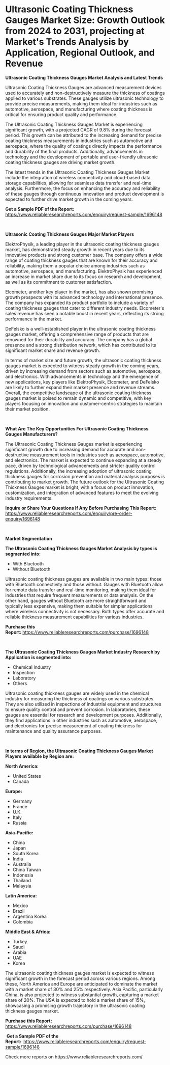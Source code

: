 <p><h1>Ultrasonic Coating Thickness Gauges Market Size: Growth Outlook from 2024 to 2031, projecting at Market's Trends Analysis by Application, Regional Outlook, and Revenue</h1></p><p><strong>Ultrasonic Coating Thickness Gauges Market Analysis and Latest Trends</strong></p>
<p><p>Ultrasonic Coating Thickness Gauges are advanced measurement devices used to accurately and non-destructively measure the thickness of coatings applied to various substrates. These gauges utilize ultrasonic technology to provide precise measurements, making them ideal for industries such as automotive, aerospace, and manufacturing where coating thickness is critical for ensuring product quality and performance.</p><p>The Ultrasonic Coating Thickness Gauges Market is experiencing significant growth, with a projected CAGR of 9.8% during the forecast period. This growth can be attributed to the increasing demand for precise coating thickness measurements in industries such as automotive and aerospace, where the quality of coatings directly impacts the performance and durability of the final products. Additionally, advancements in technology and the development of portable and user-friendly ultrasonic coating thickness gauges are driving market growth.</p><p>The latest trends in the Ultrasonic Coating Thickness Gauges Market include the integration of wireless connectivity and cloud-based data storage capabilities, allowing for seamless data transfer and real-time analysis. Furthermore, the focus on enhancing the accuracy and reliability of these gauges through continuous innovation and product development is expected to further drive market growth in the coming years.</p></p>
<p><strong>Get a Sample PDF of the Report:&nbsp;</strong> <a href="https://www.reliableresearchreports.com/enquiry/request-sample/1696148">https://www.reliableresearchreports.com/enquiry/request-sample/1696148</a></p>
<p>&nbsp;</p>
<p><strong>Ultrasonic Coating Thickness Gauges Major Market Players</strong></p>
<p><p>ElektroPhysik, a leading player in the ultrasonic coating thickness gauges market, has demonstrated steady growth in recent years due to its innovative products and strong customer base. The company offers a wide range of coating thickness gauges that are known for their accuracy and reliability, making them a popular choice among industries such as automotive, aerospace, and manufacturing. ElektroPhysik has experienced an increase in market share due to its focus on research and development, as well as its commitment to customer satisfaction.</p><p>Elcometer, another key player in the market, has also shown promising growth prospects with its advanced technology and international presence. The company has expanded its product portfolio to include a variety of coating thickness gauges that cater to different industry needs. Elcometer's sales revenue has seen a notable boost in recent years, reflecting its strong performance in the market.</p><p>DeFelsko is a well-established player in the ultrasonic coating thickness gauges market, offering a comprehensive range of products that are renowned for their durability and accuracy. The company has a global presence and a strong distribution network, which has contributed to its significant market share and revenue growth.</p><p>In terms of market size and future growth, the ultrasonic coating thickness gauges market is expected to witness steady growth in the coming years, driven by increasing demand from sectors such as automotive, aerospace, and electronics. With advancements in technology and the emergence of new applications, key players like ElektroPhysik, Elcometer, and DeFelsko are likely to further expand their market presence and revenue streams. Overall, the competitive landscape of the ultrasonic coating thickness gauges market is poised to remain dynamic and competitive, with key players focusing on innovation and customer-centric strategies to maintain their market position.</p></p>
<p>&nbsp;</p>
<p><strong>What Are The Key Opportunities For Ultrasonic Coating Thickness Gauges Manufacturers?</strong></p>
<p><p>The Ultrasonic Coating Thickness Gauges market is experiencing significant growth due to increasing demand for accurate and non-destructive measurement tools in industries such as aerospace, automotive, and electronics. The market is expected to continue expanding at a steady pace, driven by technological advancements and stricter quality control regulations. Additionally, the increasing adoption of ultrasonic coating thickness gauges for corrosion prevention and material analysis purposes is contributing to market growth. The future outlook for the Ultrasonic Coating Thickness Gauges market is bright, with a focus on product innovation, customization, and integration of advanced features to meet the evolving industry requirements.</p></p>
<p><strong>Inquire or Share Your Questions If Any Before Purchasing This Report:</strong> <a href="https://www.reliableresearchreports.com/enquiry/pre-order-enquiry/1696148">https://www.reliableresearchreports.com/enquiry/pre-order-enquiry/1696148</a></p>
<p>&nbsp;</p>
<p><strong>Market Segmentation</strong></p>
<p><strong>The Ultrasonic Coating Thickness Gauges Market Analysis by types is segmented into:</strong></p>
<p><ul><li>With Bluetooth</li><li>Without Bluetooth</li></ul></p>
<p><p>Ultrasonic coating thickness gauges are available in two main types: those with Bluetooth connectivity and those without. Gauges with Bluetooth allow for remote data transfer and real-time monitoring, making them ideal for industries that require frequent measurements or data analysis. On the other hand, gauges without Bluetooth are more straightforward and typically less expensive, making them suitable for simpler applications where wireless connectivity is not necessary. Both types offer accurate and reliable thickness measurement capabilities for various industries.</p></p>
<p><strong>Purchase this Report:&nbsp;</strong><a href="https://www.reliableresearchreports.com/purchase/1696148">https://www.reliableresearchreports.com/purchase/1696148</a></p>
<p>&nbsp;</p>
<p><strong>The Ultrasonic Coating Thickness Gauges Market Industry Research by Application is segmented into:</strong></p>
<p><ul><li>Chemical Industry</li><li>Inspection</li><li>Laboratory</li><li>Others</li></ul></p>
<p><p>Ultrasonic coating thickness gauges are widely used in the chemical industry for measuring the thickness of coatings on various substrates. They are also utilized in inspections of industrial equipment and structures to ensure quality control and prevent corrosion. In laboratories, these gauges are essential for research and development purposes. Additionally, they find applications in other industries such as automotive, aerospace, and electronics for precise measurement of coating thickness for maintenance and quality assurance purposes.</p></p>
<p>&nbsp;</p>
<p><strong>In terms of Region, the Ultrasonic Coating Thickness Gauges Market Players available by Region are:</strong></p>
<p>
    <p> <strong> North America: </strong>
        <ul>
            <li>United States</li>
            <li>Canada</li>
        </ul>
        </p> 
    <p> <strong> Europe: </strong>
        <ul>
            <li>Germany</li>
            <li>France</li>
            <li>U.K.</li>
            <li>Italy</li>
            <li>Russia</li>
        </ul>
        </p> 
    <p> <strong> Asia-Pacific: </strong>
        <ul>
            <li>China</li>
            <li>Japan</li>
            <li>South Korea</li>
            <li>India</li>
            <li>Australia</li>
            <li>China Taiwan</li>
            <li>Indonesia</li>
            <li>Thailand</li>
            <li>Malaysia</li>
        </ul>
        </p> 
    <p> <strong> Latin America: </strong>
        <ul>
            <li>Mexico</li>
            <li>Brazil</li>
            <li>Argentina Korea</li>
            <li>Colombia</li>
        </ul>
        </p> 
    <p> <strong> Middle East & Africa: </strong>
        <ul>
            <li>Turkey</li>
            <li>Saudi</li>
            <li>Arabia</li>
            <li>UAE</li>
            <li>Korea</li>
        </ul>
    </p>
    </p>
<p><p>The ultrasonic coating thickness gauges market is expected to witness significant growth in the forecast period across various regions. Among these, North America and Europe are anticipated to dominate the market with a market share of 30% and 25% respectively. Asia Pacific, particularly China, is also projected to witness substantial growth, capturing a market share of 20%. The USA is expected to hold a market share of 15%, showcasing a promising growth trajectory in the ultrasonic coating thickness gauges market.</p></p>
<p><strong>Purchase this Report: </strong><a href="https://www.reliableresearchreports.com/purchase/1696148">https://www.reliableresearchreports.com/purchase/1696148</a></p>
<p>&nbsp;<strong>Get a Sample PDF of the Report:&nbsp;&nbsp;</strong><a href="https://www.reliableresearchreports.com/enquiry/request-sample/1696148">https://www.reliableresearchreports.com/enquiry/request-sample/1696148</a></p>
<p><strong></strong></p>
<p>Check more reports on https://www.reliableresearchreports.com/</p>